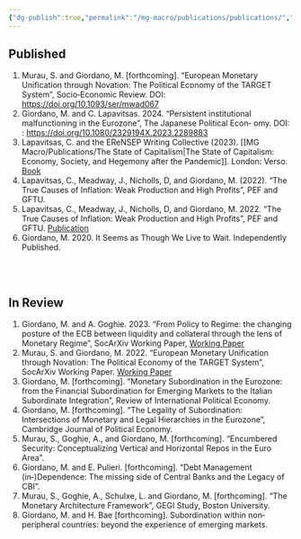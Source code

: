 ```yaml
---
{"dg-publish":true,"permalink":"/mg-macro/publications/publications/","created":"2023-12-11T21:26:37.391+00:00","updated":"2023-12-11T22:44:20.633+00:00"}
---
```



## Published

1. Murau, S. and Giordano, M. [forthcoming]. “European Monetary Unification through Novation: The Political Economy of the TARGET System”, Socio‐Economic Review. DOI: https://doi.org/10.1093/ser/mwad067
2. Giordano, M. and C. Lapavitsas. 2024. “Persistent institutional malfunctioning in the Eurozone”, The Japanese Political Econ‐ omy. DOI: : https://doi.org/10.1080/2329194X.2023.2289883
3. Lapavitsas, C. and the EReNSEP Writing Collective (2023). [[MG Macro/Publications/The State of Capitalism\|The State of Capitalism: Economy, Society, and Hegemony after the Pandemic]]. London: Verso. [Book](https://www.versobooks.com/en-gb/products/2727-the-state-of-capitalism)
4. Lapavitsas, C., Meadway, J., Nicholls, D, and Giordano, M. (2022). “The True Causes of Inflation: Weak Production and High Profits”, PEF and GFTU.
5.  Lapavitsas, C., Meadway, J., Nicholls, D, and Giordano, M. 2022. “The True Causes of Inflation: Weak Production and High Profits”, PEF and GFTU. [Publication](https://www.nautilusint.org/globalassets/public-resources/pdfs/the_real_causes_of_inflation_gftu.pdf)
6. Giordano, M. 2020. It Seems as Though We Live to Wait. Independently Published.



<br />
<br />

## In Review

1. Giordano, M. and A. Goghie. 2023. “From Policy to Regime: the changing posture of the ECB between liquidity and collateral through the lens of Monetary Regime”, SocArXiv Working Paper, [Working Paper](https://doi.org/10.31235/osf.io/rw3ms)
2. Murau, S. and Giordano, M. 2022. “European Monetary Unification through Novation: The Political Economy of the TARGET System”, SocArXiv Working Paper. [Working Paper](https://osf.io/preprints/socarxiv/k3nbh)
3. Giordano, M. [forthcoming]. “Monetary Subordination in the Eurozone: from the Financial Subordination for Emerging Markets to the Italian Subordinate Integration”, Review of International Political Economy.
4. Giordano, M. [forthcoming]. “The Legality of Subordination: Intersections of Monetary and Legal Hierarchies in the Eurozone”, Cambridge Journal of Political Economy.
5. Murau, S., Goghie, A., and Giordano, M. [forthcoming]. “Encumbered Security: Conceptualizing Vertical and Horizontal Repos in the Euro Area”.
6. Giordano, M. and E. Pulieri. [forthcoming]. “Debt Management (in‐)Dependence: The missing side of Central Banks and the Legacy of CBI”.
7. Murau, S., Goghie, A., Schulxe, L. and Giordano, M. [forthcoming]. “The Monetary Architecture Framework”, GEGI Study, Boston University.
8. Giordano, M. and H. Bae [forthcoming]. Subordination within non‐peripheral countries: beyond the experience of emerging markets.



